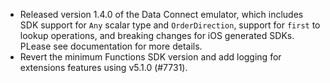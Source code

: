 - Released version 1.4.0 of the Data Connect emulator, which includes SDK support for `Any` scalar type and `OrderDirection`, support for `first` to lookup operations, and breaking changes for iOS generated SDKs. PLease see documentation for more details.
- Revert the minimum Functions SDK version and add logging for extensions features using v5.1.0 (#7731).
